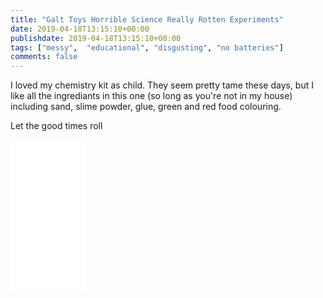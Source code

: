 ```yaml
---
title: "Galt Toys Horrible Science Really Rotten Experiments"
date: 2019-04-18T13:15:10+00:00
publishdate: 2019-04-18T13:15:10+00:00
tags: ["messy",  "educational", "disgusting", "no batteries"]
comments: false
--- 
```


I loved my chemistry kit as child.  They seem pretty tame these days, but I like all the ingrediants in this one (so long as you're not in my house) including sand, slime powder, glue, green and red food colouring.   

Let the good times roll 

<iframe style="width:120px;height:240px;" marginwidth="0" marginheight="0" scrolling="no" frameborder="0" src="//ws-eu.amazon-adsystem.com/widgets/q?ServiceVersion=20070822&OneJS=1&Operation=GetAdHtml&MarketPlace=GB&source=ss&ref=as_ss_li_til&ad_type=product_link&tracking_id=wwwcoldclimat-21&language=en_GB&marketplace=amazon&region=GB&placement=B005XVIY9A&asins=B005XVIY9A&linkId=2cf5e9410df15fcf3d86d3d28f3ae1f7&show_border=true&link_opens_in_new_window=true"></iframe>
